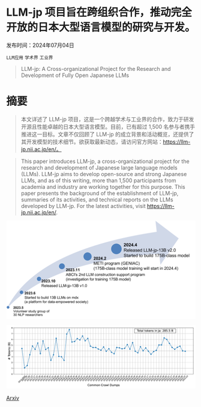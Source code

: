 # LLM-jp 项目旨在跨组织合作，推动完全开放的日本大型语言模型的研究与开发。

发布时间：2024年07月04日

`LLM应用` `学术界` `工业界`

> LLM-jp: A Cross-organizational Project for the Research and Development of Fully Open Japanese LLMs

# 摘要

> 本文详述了 LLM-jp 项目，这是一个跨越学术与工业界的合作，致力于研发开源且性能卓越的日本大型语言模型。目前，已有超过 1,500 名参与者携手推进这一目标。文章不仅回顾了 LLM-jp 的成立背景和活动概览，还提供了其开发模型的技术细节。欲获取最新动态，请访问官方网站：https://llm-jp.nii.ac.jp/en/。

> This paper introduces LLM-jp, a cross-organizational project for the research and development of Japanese large language models (LLMs). LLM-jp aims to develop open-source and strong Japanese LLMs, and as of this writing, more than 1,500 participants from academia and industry are working together for this purpose. This paper presents the background of the establishment of LLM-jp, summaries of its activities, and technical reports on the LLMs developed by LLM-jp. For the latest activities, visit https://llm-jp.nii.ac.jp/en/.

![LLM-jp 项目旨在跨组织合作，推动完全开放的日本大型语言模型的研究与开发。](../../../paper_images/2407.03963/x1.png)

![LLM-jp 项目旨在跨组织合作，推动完全开放的日本大型语言模型的研究与开发。](../../../paper_images/2407.03963/x2.png)

[Arxiv](https://arxiv.org/abs/2407.03963)